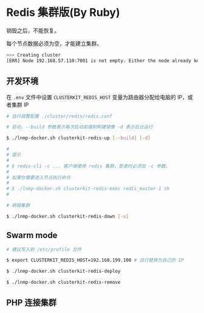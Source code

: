 # Redis 集群版(By Ruby)

销毁之后，不能恢复。

每个节点数据必须为空，才能建立集群。

```bash
>>> Creating cluster
[ERR] Node 192.168.57.110:7001 is not empty. Either the node already knows other nodes (check with CLUSTER NODES) or contains some key in database 0.
```

## 开发环境

在 `.env` 文件中设置 `CLUSTERKIT_REDIS_HOST` 变量为路由器分配给电脑的 IP，或者集群 IP

```bash
# 自行调整配置 ./cluster/redis/redis.conf

# 启动，--build 参数表示每次启动前强制构建镜像 -d 表示后台运行

$ ./lnmp-docker.sh clusterkit-redis-up [--build] [-d]

#
# 提示
#
# $ redis-cli -c ... 客户端使用 redis 集群，登录时必须加 -c 参数。
#
# 如果你需要进入节点执行命令
#
# $ ./lnmp-docker.sh clusterkit-redis-exec redis_master-1 sh
#

# 销毁集群

$ ./lnmp-docker.sh clusterkit-redis-down [-v]
```

## Swarm mode

```bash
# 建议写入到 /etc/profile 文件

$ export CLUSTERKIT_REDIS_HOST=192.168.199.100 # 自行替换为自己的 IP

$ ./lnmp-docker.sh clusterkit-redis-deploy

$ ./lnmp-docker.sh clusterkit-redis-remove
```

## PHP 连接集群
